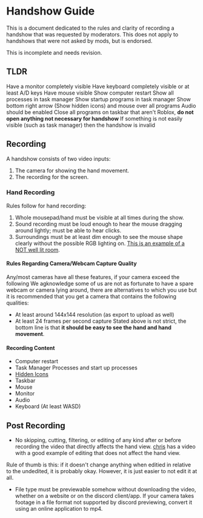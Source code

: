 # Handshow Guide
This is a document dedicated to the rules and clarity of recording a handshow that was requested by moderators.
This does not apply to handshows that were not asked by mods, but is endorsed.

This is incomplete and needs revision.

## TLDR

Have a monitor completely visible
Have keyboard completely visible or at least A/D keys
Have mouse visible
Show computer restart
Show all processes in task manager
Show startup programs in task manager
Show bottom right arrow (Show hidden icons) and mouse over all programs
Audio should be enabled
Close all programs on taskbar that aren't Roblox, **do not open anything not necessary for handshow**
If something is not easily visible (such as task manager) then the handshow is invalid

## Recording

A handshow consists of two video inputs:
1. The camera for showing the hand movement.
2. The recording for the screen.

### Hand Recording
Rules follow for hand recording:
1. Whole mousepad/hand must be visible at all times during the show.
2. Sound recording must be loud enough to hear the mouse dragging around lightly; must be able to hear clicks.
3. Surroundings must be at least dim enough to see the mouse shape clearly without the possible RGB lighting on. [This is an example of a NOT well lit room](https://i.pinimg.com/originals/e6/d8/e8/e6d8e8488a1c1f7d35f8c3785bf3363e.jpg).
#### Rules Regarding Camera/Webcam Capture Quality
Any/most cameras have all these features, if your camera exceed the following
We agknowledge some of us are not as fortunate to have a spare webcam or camera lying around, there are alternatives to which you use but it is recommended that you get a camera that contains the following qualities:
- At least around 144x144 resolution (as export to upload as well)
- At least 24 frames per second capture
Stated above is not strict, the bottom line is that **it should be easy to see the hand and hand movement**.
#### Recording Content
- Computer restart
- Task Manager Processes and start up processes
- [Hidden Icons](https://user-images.githubusercontent.com/60794909/110715522-635c2d80-81d3-11eb-8480-90c8071c9446.png)
- Taskbar
- Mouse
- Monitor
- Audio
- Keyboard (At least WASD)

## Post Recording
- No skipping, cutting, filtering, or editing of any kind after or before recording the video that directly affects the hand view.
[chris](https://www.youtube.com/watch?v=IOSiWzkuMz8) has a video with a good example of editing that does not affect the hand view.

Rule of thumb is this: if it doesn't change anything when editied in relative to the undedited, it is probably okay. However, it is just easier to not edit it at all.
- File type must be previewable somehow without downloading the video, whether on a website or on the discord client/app.
If your camera takes footage in a file format not supported by discord previewing, convert it using an online application to mp4.
